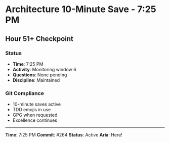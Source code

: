 # Architecture 10-Minute Save - 7:25 PM

## Hour 51+ Checkpoint

### Status
- **Time**: 7:25 PM
- **Activity**: Monitoring window 6
- **Questions**: None pending
- **Discipline**: Maintained

### Git Compliance
- 10-minute saves active
- TDD emojis in use
- GPG when requested
- Excellence continues

---

**Time**: 7:25 PM
**Commit**: #264
**Status**: Active
**Aria**: Here!